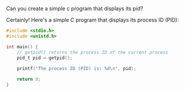 Can you create a simple c program that displays its pid?

Certainly! Here's a simple C program that displays its process ID (PID):

```c
#include <stdio.h>
#include <unistd.h>

int main() {
    // getpid() returns the process ID of the current process
    pid_t pid = getpid();
    
    printf("The process ID (PID) is: %d\n", pid);

    return 0;
}
```